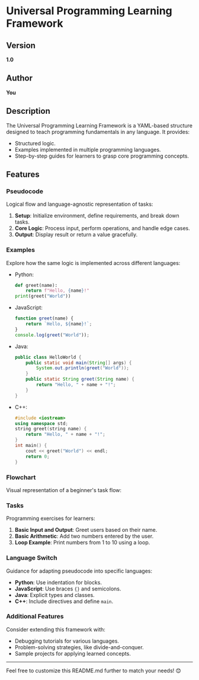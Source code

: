 # Universal Programming Learning Framework

## Version
**1.0**

## Author
**You**

## Description
The Universal Programming Learning Framework is a YAML-based structure designed to teach programming fundamentals in any language. It provides:
- Structured logic.
- Examples implemented in multiple programming languages.
- Step-by-step guides for learners to grasp core programming concepts.

## Features
### Pseudocode
Logical flow and language-agnostic representation of tasks:
1. **Setup**: Initialize environment, define requirements, and break down tasks.
2. **Core Logic**: Process input, perform operations, and handle edge cases.
3. **Output**: Display result or return a value gracefully.

### Examples
Explore how the same logic is implemented across different languages:
- Python:
    ```python
    def greet(name):
        return f"Hello, {name}!"
    print(greet("World"))
    ```
- JavaScript:
    ```javascript
    function greet(name) {
        return `Hello, ${name}!`;
    }
    console.log(greet("World"));
    ```
- Java:
    ```java
    public class HelloWorld {
        public static void main(String[] args) {
            System.out.println(greet("World"));
        }
        public static String greet(String name) {
            return "Hello, " + name + "!";
        }
    }
    ```
- C++:
    ```cpp
    #include <iostream>
    using namespace std;
    string greet(string name) {
        return "Hello, " + name + "!";
    }
    int main() {
        cout << greet("World") << endl;
        return 0;
    }
    ```

### Flowchart
Visual representation of a beginner's task flow:

### Tasks
Programming exercises for learners:
1. **Basic Input and Output**: Greet users based on their name.
2. **Basic Arithmetic**: Add two numbers entered by the user.
3. **Loop Example**: Print numbers from 1 to 10 using a loop.

### Language Switch
Guidance for adapting pseudocode into specific languages:
- **Python**: Use indentation for blocks.
- **JavaScript**: Use braces `{}` and semicolons.
- **Java**: Explicit types and classes.
- **C++**: Include directives and define `main`.

### Additional Features
Consider extending this framework with:
- Debugging tutorials for various languages.
- Problem-solving strategies, like divide-and-conquer.
- Sample projects for applying learned concepts.

---

Feel free to customize this README.md further to match your needs! 😊
